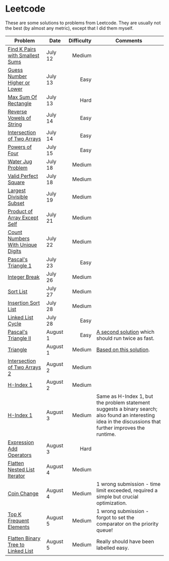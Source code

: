 # Leetcode

These are some solutions to problems from Leetcode.  They are usually not the best (by almost any metric), except that I did them myself.

|Problem | Date | Difficulty|Comments|
|--------|------|-----------:|-------|
|[Find K Pairs with Smallest Sums](src/findKPairsWithSmallestSum/Solution.java)|July 12|Medium||
|[Guess Number Higher or Lower](src/guessNumber/Solution.java)|July 13|Easy||
|[Max Sum Of Rectangle](src/maxSumSubmatrix/Solution.java)|July 13|Hard||
|[Reverse Vowels of String](src/reverseVowelsOfString/Solution.java)|July 14|Easy||
|[Intersection of Two Arrays](src/intersectionOfTwoArrays/Solution.java)|July 14|Easy||
|[Powers of Four](src/powerOfFour/Solution.java)|July 15|Easy||
|[Water Jug Problem](src/waterAndJugProblem/GCDSolution.java)|July 18|Medium||
|[Valid Perfect Square](src/validPerfectSquare/Solution.java)|July 18|Medium||
|[Largest Divisible Subset](src/largestDivisibleSubset/Solution.java)|July 19|Medium||
|[Product of Array Except Self](src/productOfArrayExceptSelf/Solution.java)|July 21|Medium||
|[Count Numbers With Unique Digits](src/countNumbersWithUniqueDigits/Solution.java)|July 22|Medium||
|[Pascal's Triangle 1](src/pascalsTriangle1/Solution.java)|July 23|Easy||
|[Integer Break](src/integerBreak/Solution.java)|July 26|Medium||
|[Sort List](src/sortList/Solution.java)|July 27|Medium||
|[Insertion Sort List](src/insertionListSort/Solution.java)|July 28|Medium||
|[Linked List Cycle](src/linkedListCycle/Solution.java)|July 28|Easy||
|[Pascal's Triangle II](src/pascalsTriangle2/Solution1.java)|August 1|Easy|[A second solution](src/pascalsTriangle2/Solution2.java) which should run twice as fast.|
|[Triangle](src/triangle/Solution3.java)|August 1|Medium|[Based on this solution](src/triangle/Solution.java).|
|[Intersection of Two Arrays 2](src/intersectionOfTwoArrays2/Solution.java)|August 2|Medium||
|[H-Index 1](src/hIndex1/Solution.java)|August 2|Medium||
|[H-Index 1](src/hIndex2/Solution.java)|August 3|Medium|Same as H-Index 1, but the problem statement suggests a binary search; also found an interesting idea in the discussions that further improves the runtime.|
|[Expression Add Operators](src/expressionAddOperators/OriginalSolution.java)|August 3|Hard||
|[Flatten Nested List Iterator](src/flattenNestedListIterator/NestedIterator.java)|August 4|Medium||
|[Coin Change](src/coinChange/Solution.java)|August 4|Medium|1 wrong submission - time limit exceeded, required a simple but crucial optimization.|
|[Top K Frequent Elements](src/topKFrequentElements/Solution.java)|August 5|Medium|1 wrong submission - forgot to set the comparator on the priority queue!|
|[Flatten Binary Tree to Linked List](src/flattenBinaryTreeToLinkedList/Solution.java)|August 5|Medium|Really should have been labelled easy.|
